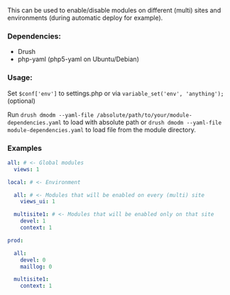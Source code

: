 This can be used to enable/disable modules on different (multi) sites and environments (during automatic deploy for example).

### Dependencies:
- Drush
- php-yaml (php5-yaml on Ubuntu/Debian)

### Usage:
Set `$conf['env']` to settings.php or via `variable_set('env', 'anything');` (optional)

Run `drush dmodm --yaml-file /absolute/path/to/your/module-dependencies.yaml` to load with absolute path or `drush dmodm --yaml-file module-dependencies.yaml` to load file from the module directory.

### Examples
````yaml
all: # <- Global modules
  views: 1

local: # <- Environment

  all: # <- Modules that will be enabled on every (multi) site
    views_ui: 1

  multisite1: # <- Modules that will be enabled only on that site
    devel: 1
    context: 1

prod:

  all:
    devel: 0
    maillog: 0

  multisite1:
    context: 1
````
